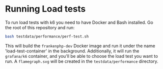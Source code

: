 # Running Load tests

To run load tests with k6 you need to have Docker and Bash installed.
Go the root of this repository and run:

```sh
bash testdata/performance/perf-test.sh
```

This will build the `frankenphp-dev` Docker image and run it under the name 'load-test-container'
in the background. Additionally, it will run the `grafana/k6` container, and you'll be able to choose
the load test you want to run. A `flamegraph.svg` will be created in the `testdata/performance` directory.
